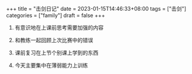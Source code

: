 +++
title = "击剑日记"
date = 2023-01-15T14:46:33+08:00
tags = ["击剑"]
categories = ["family"]
draft = false
+++

1. 有意识地在上课前思考需要加强的内容

2. 和教练一起回顾上次比赛中的错误

3. 课前复习在上节个别课上学到的东西

4. 今天主要集中在薄弱能力上训练